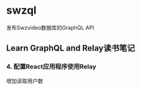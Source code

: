# swzql
发布Swzvideo数据库的GraphQL API


## Learn GraphQL and Relay读书笔记

### 4. 配置React应用程序使用Relay

增加读取用户数
